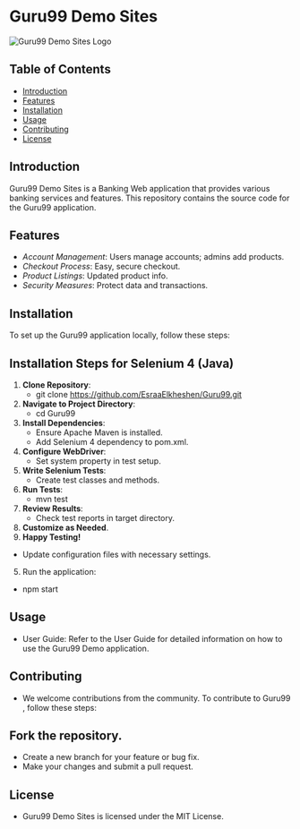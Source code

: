 # Guru99 Demo Sites

![Guru99 Demo Sites Logo](https://demo.guru99.com/logo.png)

## Table of Contents

- [Introduction](#introduction)
- [Features](#features)
- [Installation](#installation)
- [Usage](#usage)
- [Contributing](#contributing)
- [License](#license)

## Introduction

Guru99 Demo Sites is a Banking Web application that provides various banking services and features. This repository contains the source code for the Guru99 application.

## Features

- *Account Management*: Users manage accounts; admins add products.
- *Checkout Process*: Easy, secure checkout.
- *Product Listings*: Updated product info.
- *Security Measures*: Protect data and transactions.

## Installation

To set up the Guru99 application locally, follow these steps:

## Installation Steps for Selenium 4 (Java)

1. **Clone Repository**:
   - git clone <https://github.com/EsraaElkheshen/Guru99.git>
2. **Navigate to Project Directory**:
   - cd Guru99
3. **Install Dependencies**:
   - Ensure Apache Maven is installed.
   - Add Selenium 4 dependency to pom.xml.
4. **Configure WebDriver**:
   - Set system property in test setup.
5. **Write Selenium Tests**:
   - Create test classes and methods.
6. **Run Tests**:
   - mvn test
7. **Review Results**:
   - Check test reports in target directory.
8. **Customize as Needed**.
9. **Happy Testing!**


* Update configuration files with necessary settings.
5. Run the application:
*   npm start

## Usage
* User Guide: Refer to the User Guide for detailed information on how to use the Guru99 Demo application.

## Contributing
* We welcome contributions from the community. To contribute to Guru99 , follow these steps:

## Fork the repository.
* Create a new branch for your feature or bug fix.
* Make your changes and submit a pull request.

## License
* Guru99 Demo Sites is licensed under the MIT License.